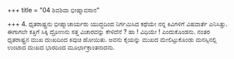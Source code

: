 +++
title = "04 ಶಿವಶಿವಾ ಭೀಷ್ಮಾವಸಾನ"

+++
4. ಧೃತರಾಷ್ಟ್ರನು ಭೀಷ್ಮಾಚಾರ್ಯರು ಯುದ್ಧದಿಂದ ನಿರ್ಗಮಿಸಿದ ಕಥೆಯೇ ನನ್ನ ಕಿವಿಗಳಿಗೆ ವಿಷವಾರ್ತೆ ಎನಿಸಿತ್ತು.  ಈಗಾಗಲೇ   ಕತ್ತಿಗೆ ಸಿಕ್ಕಿ ದ್ರೋಣನು ಸತ್ತ ವಿಚಾರವನ್ನು ಕೇಳಿದೆನೆ ? ಹಾ ! ವಿಧಿಯೇ ! ಎಂದುಕೊಂಡನು. ನಂತರ  ಧೃತರಾಷ್ಟ್ರನ ಮುಖ ದುಃಖದಿಂದ ಕಿವುಚಿ ಹೋಯಿತು. ಅವನು ಕೈಯನ್ನು ಮುಖದ ಮೇಲಿಟ್ಟುಕೊಂಡು ಮನಸ್ಸಿನಲ್ಲಿ ಉಂಟಾದ ದುಃಖದ ಭಾರದಿಂದ   ಮೂರ್ಛಾಕ್ರಾಂತನಾದನು.